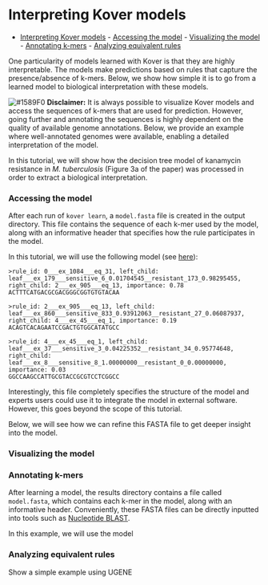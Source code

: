 # Interpreting Kover models

- [Interpreting Kover models](#interpreting-kover-models)
        - [Accessing the model](#accessing-the-model)
        - [Visualizing the model](#visualizing-the-model)
        - [Annotating k-mers](#annotating-k-mers)
        - [Analyzing equivalent rules](#analyzing-equivalent-rules)


One particularity of models learned with Kover is that they are highly interpretable. The models make predictions based on rules that capture the presence/absence of k-mers. Below, we show how simple it is to go from a learned model to biological interpretation with these models.

![#1589F0](https://placehold.it/10/1589F0/000000?text=+) **Disclaimer:** It is always possible to visualize Kover models and access the sequences of k-mers that are used for prediction. However, going further and annotating the sequences is highly dependent on the quality of available genome annotations. Below, we provide an example where well-annotated genomes were available, enabling a detailed interpretation of the model.

In this tutorial, we will show how the decision tree model of kanamycin resistance in *M. tuberculosis* (Figure 3a of the paper) was processed in order to extract a biological interpretation.

### Accessing the model

After each run of `kover learn`, a `model.fasta` file is created in the output directory. This file contains the sequence of each k-mer used by the model, along with an informative header that specifies how the rule participates in the model.

In this tutorial, we will use the following model (see [here](../../models/cart_b/mycobacterium%20tuberculosis/kanamycin/repeat_1/model.fasta)):
```
>rule_id: 0___ex_1084___eq_31, left_child: leaf___ex_179___sensitive_6_0.01704545__resistant_173_0.98295455, right_child: 2___ex_905___eq_13, importance: 0.78
ACTTTCATGACGCGACGGGCGGTGTGTACAA

>rule_id: 2___ex_905___eq_13, left_child: leaf___ex_860___sensitive_833_0.93912063__resistant_27_0.06087937, right_child: 4___ex_45___eq_1, importance: 0.19
ACAGTCACAGAATCCGACTGTGGCATATGCC

>rule_id: 4___ex_45___eq_1, left_child: leaf___ex_37___sensitive_3_0.04225352__resistant_34_0.95774648, right_child: leaf___ex_8___sensitive_8_1.00000000__resistant_0_0.00000000, importance: 0.03
GGCCAAGCCATTGCGTACCGCGTCCTCGGCC
```

Interestingly, this file completely specifies the structure of the model and experts users could use it to integrate the model in external software. However, this goes beyond the scope of this tutorial.

Below, we will see how we can refine this FASTA file to get deeper insight into the model.


### Visualizing the model

### Annotating k-mers

After learning a model, the results directory contains a file called `model.fasta`, which contains each k-mer in the model, along with an informative header. Conveniently, these FASTA files can be directly inputted into tools such as [Nucleotide BLAST](https://blast.ncbi.nlm.nih.gov/Blast.cgi?PAGE_TYPE=BlastSearch).

In this example, we will use the model 

### Analyzing equivalent rules
Show a simple example using UGENE